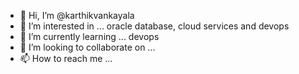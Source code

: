 - 👋 Hi, I’m @karthikvankayala
- 👀 I’m interested in ... oracle database, cloud services and devops
- 🌱 I’m currently learning ... devops
- 💞️ I’m looking to collaborate on ... 
- 📫 How to reach me ... 

<!---
karthikvankayala/karthikvankayala is a ✨ special ✨ repository because its `README.md` (this file) appears on your GitHub profile.
You can click the Preview link to take a look at your changes.
--->
